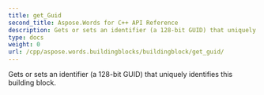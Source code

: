 ```yaml
---
title: get_Guid
second_title: Aspose.Words for C++ API Reference
description: Gets or sets an identifier (a 128-bit GUID) that uniquely identifies this building block. 
type: docs
weight: 0
url: /cpp/aspose.words.buildingblocks/buildingblock/get_guid/
---
```


Gets or sets an identifier (a 128-bit GUID) that uniquely identifies this building block. 

